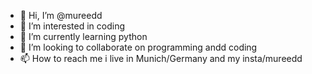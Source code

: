 - 👋 Hi, I’m @mureedd
- 👀 I’m interested in coding
- 🌱 I’m currently learning python
- 💞️ I’m looking to collaborate on programming andd coding
- 📫 How to reach me i live in Munich/Germany and my insta/mureedd

<!---
mureedd/mureedd is a ✨ special ✨ repository because its `README.md` (this file) appears on your GitHub profile.
You can click the Preview link to take a look at your changes.
--->
